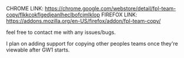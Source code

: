 CHROME LINK: https://chrome.google.com/webstore/detail/fpl-team-copy/flkkcokflgedjeanlheclbofcjmlklop
FIREFOX LINK: https://addons.mozilla.org/en-US/firefox/addon/fpl-team-copy/

feel free to contact me with any issues/bugs.

I plan on adding support for copying other peoples teams once they're viewable after GW1 starts.

